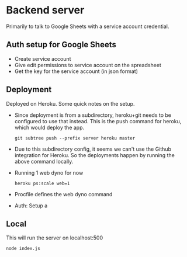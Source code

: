 # Backend server

Primarily to talk to Google Sheets with a service account credential.

## Auth setup for Google Sheets

- Create service account
- Give edit permissions to service account on the spreadsheet
- Get the key for the service account (in json format)

## Deployment

Deployed on Heroku. Some quick notes on the setup.

- Since deployment is from a subdirectory, heroku+git needs to be configured to use that instead. This is the push command for heroku, which would deploy the app.

  ```
  git subtree push --prefix server heroku master
  ```

- Due to this subdirectory config, it seems we can't use the Github integration for Heroku. So the deployments happen by running the above command locally.

- Running 1 web dyno for now

  ```
  heroku ps:scale web=1
  ```

- Procfile defines the web dyno command
- Auth: Setup a

## Local

This will run the server on localhost:500

```
node index.js
```
